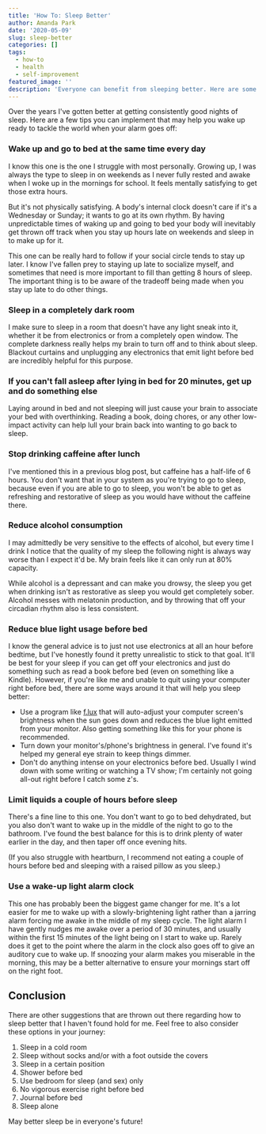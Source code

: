 ```yaml
---
title: 'How To: Sleep Better'
author: Amanda Park
date: '2020-05-09'
slug: sleep-better
categories: []
tags:
  - how-to
  - health
  - self-improvement
featured_image: ''
description: 'Everyone can benefit from sleeping better. Here are some methods to try to do it better.'
---
```


Over the years I've gotten better at getting consistently good nights of sleep. Here are a few tips you can implement that may help you wake up ready to tackle the world when your alarm goes off:

### Wake up and go to bed at the same time every day

I know this one is the one I struggle with most personally. Growing up, I was always the type to sleep in on weekends as I never fully rested and awake when I woke up in the mornings for school. It feels mentally satisfying to get those extra hours.

But it's not physically satisfying. A body's internal clock doesn't care if it's a Wednesday or Sunday; it wants to go at its own rhythm. By having unpredictable times of waking up and going to bed your body will inevitably get thrown off track when you stay up hours late on weekends and sleep in to make up for it. 

This one can be really hard to follow if your social circle tends to stay up later. I know I've fallen prey to staying up late to socialize myself, and sometimes that need is more important to fill than getting 8 hours of sleep. The important thing is to be aware of the tradeoff being made when you stay up late to do other things. 

### Sleep in a completely dark room

I make sure to sleep in a room that doesn't have any light sneak into it, whether it be from electronics or from a completely open window. The complete darkness really helps my brain to turn off and to think about sleep. Blackout curtains and unplugging any electronics that emit light before bed are incredibly helpful for this purpose.

### If you can't fall asleep after lying in bed for 20 minutes, get up and do something else

Laying around in bed and not sleeping will just cause your brain to associate your bed with overthinking. Reading a book, doing chores, or any other low-impact activity can help lull your brain back into wanting to go back to sleep.

### Stop drinking caffeine after lunch

I've mentioned this in a previous blog post, but caffeine has a half-life of 6 hours. You don't want that in your system as you're trying to go to sleep, because even if you are able to go to sleep, you won't be able to get as refreshing and restorative of sleep as you would have without the caffeine there.

### Reduce alcohol consumption

I may admittedly be very sensitive to the effects of alcohol, but every time I drink I notice that the quality of my sleep the following night is always way worse than I expect it'd be. My brain feels like it can only run at 80% capacity. 

While alcohol is a depressant and can make you drowsy, the sleep you get when drinking isn't as restorative as sleep you would get completely sober. Alcohol messes with melatonin production, and by throwing that off your circadian rhythm also is less consistent. 

### Reduce blue light usage before bed

I know the general advice is to just not use electronics at all an hour before bedtime, but I've honestly found it pretty unrealistic to stick to that goal. It'll be best for your sleep if you can get off your electronics and just do something such as read a book before bed (even on something like a Kindle).  However, if you're like me and unable to quit using your computer right before bed, there are some ways around it that will help you sleep better:

* Use a program like [f.lux](https://justgetflux.com/) that will auto-adjust your computer screen's brightness when the sun goes down and reduces the blue light emitted from your monitor. Also getting something like this for your phone is recommended.
* Turn down your monitor's/phone's brightness in general. I've found it's helped my general eye strain to keep things dimmer.
* Don't do anything intense on your electronics before bed. Usually I wind down with some writing or watching a TV show; I'm certainly not going all-out right before I catch some z's. 

### Limit liquids a couple of hours before sleep

There's a fine line to this one. You don't want to go to bed dehydrated, but you also don't want to wake up in the middle of the night to go to the bathroom. I've found the best balance for this is to drink plenty of water earlier in the day, and then taper off once evening hits. 

(If you also struggle with heartburn, I recommend not eating a couple of hours before bed and sleeping with a raised pillow as you sleep.) 

### Use a wake-up light alarm clock

This one has probably been the biggest game changer for me. It's a lot easier for me to wake up with a slowly-brightening light rather than a jarring alarm forcing me awake in the middle of my sleep cycle. The light alarm I have gently nudges me awake over a period of 30 minutes, and usually within the first 15 minutes of the light being on I start to wake up. Rarely does it get to the point where the alarm in the clock also goes off to give an auditory cue to wake up. If snoozing your alarm makes you miserable in the morning, this may be a better alternative to ensure your mornings start off on the right foot. 

## Conclusion

There are other suggestions that are thrown out there regarding how to sleep better that I haven't found hold for me. Feel free to also consider these options in your journey:

1. Sleep in a cold room
2. Sleep without socks and/or with a foot outside the covers
3. Sleep in a certain position
4. Shower before bed
5. Use bedroom for sleep (and sex) only
6. No vigorous exercise right before bed
7. Journal before bed
8. Sleep alone

May better sleep be in everyone's future!
